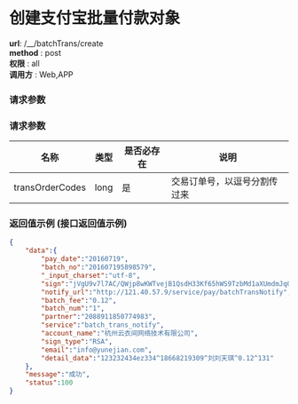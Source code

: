创建支付宝批量付款对象
=======

**url**: /__/batchTrans/create  
**method** : post  
**权限** : all  
**调用方** : Web,APP


### 请求参数
### 请求参数
|    名称       |  类型     | 是否必存在 |                  说明                  |
|---------------|-----------|------------|----------------------------------------|
|transOrderCodes| long      | 是         |交易订单号，以逗号分割传过来            |

### 返回值示例 (接口返回值示例)

```json
{
	"data":{
		"pay_date":"20160719",
		"batch_no":"201607195898579",
		"_input_charset":"utf-8",
		"sign":"jVgU9v7l7AC/QWjp8wKWTvejB1QsdH33Kf65hWS9TzbMd1aXUmdmJqOdoIaD2AG+VZVCpE+KXh/2wS7aFwq+Qn3o6S4zf9WTK+11dJd17gwQ9GNPpN0VbZ6n+WioYG7oYicnmuSNogaPX9Bi4qTo7vurLbKS2lNl5fh/iP0OMdg=",
		"notify_url":"http://121.40.57.9/service/pay/batchTransNotify",
		"batch_fee":"0.12",
		"batch_num":"1",
		"partner":"2088911850774983",
		"service":"batch_trans_notify",
		"account_name":"杭州云衣间网络技术有限公司",
		"sign_type":"RSA",
		"email":"info@yunejian.com",
		"detail_data":"123232434ez334^18668219309^刘刘天琪^0.12^131"
	},
	"message":"成功",
	"status":100
}
```
